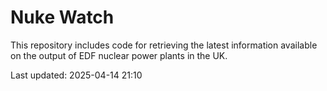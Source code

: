 # Nuke Watch

This repository includes code for retrieving the latest information available on the output of EDF nuclear power plants in the UK.

Last updated: 2025-04-14 21:10